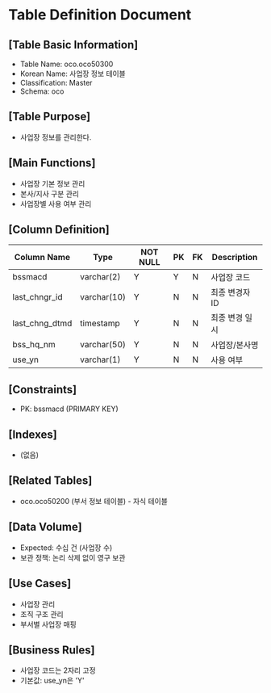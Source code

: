 # Table Definition Document

## [Table Basic Information]
- Table Name: oco.oco50300
- Korean Name: 사업장 정보 테이블
- Classification: Master
- Schema: oco

## [Table Purpose]
- 사업장 정보를 관리한다.

## [Main Functions]
- 사업장 기본 정보 관리
- 본사/지사 구분 관리
- 사업장별 사용 여부 관리

## [Column Definition]

| Column Name | Type | NOT NULL | PK | FK | Description |
|-------------|------|----------|----|----|-------------|
| bssmacd | varchar(2) | Y | Y | N | 사업장 코드 |
| last_chngr_id | varchar(10) | Y | N | N | 최종 변경자 ID |
| last_chng_dtmd | timestamp | Y | N | N | 최종 변경 일시 |
| bss_hq_nm | varchar(50) | Y | N | N | 사업장/본사명 |
| use_yn | varchar(1) | Y | N | N | 사용 여부 |

## [Constraints]
- PK: bssmacd (PRIMARY KEY)

## [Indexes]
- (없음)

## [Related Tables]
- oco.oco50200 (부서 정보 테이블) - 자식 테이블

## [Data Volume]
- Expected: 수십 건 (사업장 수)
- 보관 정책: 논리 삭제 없이 영구 보관

## [Use Cases]
- 사업장 관리
- 조직 구조 관리
- 부서별 사업장 매핑

## [Business Rules]
- 사업장 코드는 2자리 고정
- 기본값: use_yn은 'Y' 